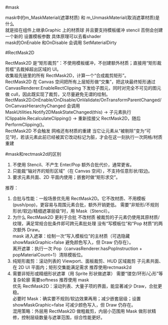 #mask 

mask中的m_MaskMaterial(遮罩材质) 和 m_UnmaskMaterial(取消遮罩材质)是什么<br>
就是挂在组件上继承Graphic 上的材质球 并且要支持模板缓冲 stencil 否侧会创建一个新的 设置模板参数 具体原理可以去看shader<br>
mask的OnEnable 和OnDisable 会调用 SetMaterialDirty<br>

#RectMask2D

RectMask2D 是“矩形裁剪”：不使用模板缓冲，不创建额外材质；直接用“矩形裁剪框”去裁掉超出区域的 UI。<br>
收集祖先链里的所有 RectMask2D，计算一个“合成裁剪矩形”。<br>
RectMask2D 在 Canvas 空间把所有上层矩形做“交集”，把这块最终矩形通过 CanvasRenderer.EnableRectClipping 下发给子图元，同时对完全不可见的图元做 cull，因此既实现了裁剪，又尽量避免无谓的绘制。<br>
RectMask2D.OnEnable/OnDisable/OnValidate/OnTransformParentChanged/OnCanvasHierarchyChanged 会调用 MaskUtilities.Notify2DMaskStateChanged(this) → 子元素执行 IClippable.RecalculateClipping() → 重新挂接父 RectMask2D，随后 PerformClipping()。<br>
RectMask2D 不会触发 网格还有材质的重建 当它让元素从“被剔除”变为“可见”时，若该元素此前已经被其它改动标记为脏，才会在这一刻执行一次网格/材质重建


#mask和rectmask2d的区别
1. 不使用 Stencil、不产生 Enter/Pop 额外合批代价，通常更省。
2. 只能裁“轴对齐的矩形区域”（在 Canvas 空间），不支持任意形状/软边。
3. 要求元素共面、2D 平面内使用；嵌套时做“矩形求交”。

推荐：
1. 合批与性能：一般场景优先用 RectMask2D。它不改材质、不用模板(push/pop)，更容易与周围元素合批，额外开销更低。 需要“非矩形/不规则形状/软边/精细遮罩层级”时，用 Mask（Stencil）。
2. 为什么 RectMask2D 更利于合批 不改材质 被裁剪的子元素仍使用其原材质/纹理，满足常规合批条件即可跨元素批处理 没有“写模板位”和“Pop 材质”的两次额外 Draw。<br>
mask 进入遮罩：绘制一次“写入模板位”的主材质（可选隐藏 showMaskGraphic=false 避免颜色写入，但 Draw 仍存在）。<br>
离开遮罩：执行一次 Pop（canvasRenderer.hasPopInstruction + popMaterialCount=1）清除模板位。<br>
3. 纯矩形裁剪：滚动列表的 Viewport、面板裁剪、HUD 区域裁剪 子元素共面、在 2D UI 平面内；矩形交集能满足需求 推荐使用rectmask2d
4. 需要非矩形或精细形状遮罩（用 Sprite 形状做遮罩） 需要“镂空/环形/心形”等复杂轮廓 需要softness 推荐使用 mask<br>
优先 RectMask2D：滚动列表、大量子项的界面，能显著减少 Draw，合批更稳。<br>
必要时 Mask：确实要不规则/软边效果再用；减少嵌套层级；设置 showMaskGraphic=false 可减少颜色写入，但 Draw 仍存在。<br>
混用策略：外层用 RectMask2D 做粗裁剪，内层小范围用 Mask 做形状精修，控制层级数量与遮罩范围，综合性能更好。<br>
